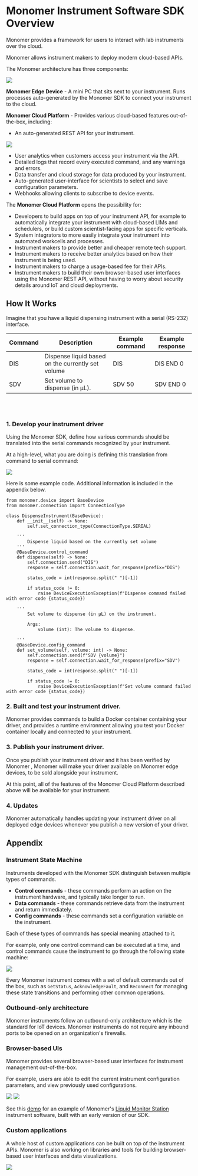 # Monomer Instrument Software SDK Overview

Monomer provides a framework for users to interact with lab instruments over the cloud.

Monomer allows instrument makers to deploy modern cloud-based APIs.

The Monomer architecture has three components:

<img src="./architecture.png">

**Monomer Edge Device** - A mini PC that sits next to your instrument. Runs processes auto-generated by the Monomer SDK to connect your instrument to the cloud.

**Monomer Cloud Platform** - Provides various cloud-based features out-of-the-box, including:
* An auto-generated REST API for your instrument.

<img src="./monomer_rest_api_example.png">

* User analytics when customers access your instrument via the API.
* Detailed logs that record every executed command, and any warnings and errors.
* Data transfer and cloud storage for data produced by your instrument.
* Auto-generated user-interface for scientists to select and save configuration parameters.
* Webhooks allowing clients to subscribe to device events.

The **Monomer Cloud Platform** opens the possibility for:
* Developers to build apps on top of your instrument API, for example to automatically integrate your instrument with cloud-based LIMs and schedulers, or build custom scientist-facing apps for specific verticals.
* System integrators to more easily integrate your instrument into automated workcells and processes.
* Instrument makers to provide better and cheaper remote tech support.
* Instrument makers to receive better analytics based on how their instrument is being used.
* Instrument makers to charge a usage-based fee for their APIs.
* Instrument makers to build their own browser-based user interfaces using the Monomer REST API, without having to worry about security details around IoT and cloud deployments.

## How It Works

Imagine that you have a liquid dispensing instrument with a serial (RS-232) interface.

| Command | Description | Example command | Example response |
| --- | --- | --- | --- |
| DIS | Dispense liquid based on the currently set volume | DIS | DIS END 0 |
| SDV | Set volume to dispense (in μL). | SDV 50 | SDV END 0 |
<br/><br/>

### 1. Develop your instrument driver

Using the Monomer SDK, define how various commands should be translated into the serial commands recognized by your instrument.

At a high-level, what you are doing is defining this translation from command to serial command:

<img src="./command_translate.png">

Here is some example code. Additional information is included in the appendix below.


```
from monomer.device import BaseDevice
from monomer.connection import ConnectionType

class DispenseInstrument(BaseDevice):
    def __init__(self) -> None:
        self.set_connection_type(ConnectionType.SERIAL)

    '''
        Dispense liquid based on the currently set volume
    '''
    @BaseDevice.control_command
    def dispense(self) -> None:
        self.connection.send("DIS")
        response = self.connection.wait_for_response(prefix="DIS")

        status_code = int(response.split(" ")[-1])

        if status_code != 0:
            raise DeviceExecutionException(f"Dispense command failed with error code {status_code})

    '''
        Set volume to dispense (in μL) on the instrument.

        Args:
            volume (int): The volume to dispense.

    '''
    @BaseDevice.config_command
    def set_volume(self, volume: int) -> None:
        self.connection.send(f"SDV {volume}")
        response = self.connection.wait_for_response(prefix="SDV")

        status_code = int(response.split(" ")[-1])

        if status_code != 0:
            raise DeviceExecutionException(f"Set volume command failed with error code {status_code})
```

### 2. Built and test your instrument driver.

Monomer provides commands to build a Docker container containing your driver, and provides a runtime environment allowing you test your Docker container locally and connected to your instrument.

### 3. Publish your instrument driver.

Once you publish your instrument driver and it has been verified by Monomer , Monomer will make your driver available on Monomer edge devices, to be sold alongside your instrument.

At this point, all of the features of the Monomer Cloud Platform described above will be available for your instrument.

### 4. Updates

Monomer automatically handles updating your instrument driver on all deployed edge devices whenever you publish a new version of your driver.

## Appendix

### Instrument State Machine

Instruments developed with the Monomer SDK distinguish between multiple types of commands.
* **Control commands** - these commands perform an action on the instrument hardware, and typically take longer to run.
* **Data commands** - these commands retrieve data from the instrument and return immediately.
* **Config commands** - these commands set a configuration variable on the instrument.

Each of these types of commands has special meaning attached to it.

For example, only one control command can be executed at a time, and control commands cause the instrument to go through the following state machine:

<img src="./device_state_machine.png">

Every Monomer instrument comes with a set of default commands out of the box, such as `GetStatus`, `AcknowledgeFault`, and `Reconnect` for managing these state transitions and performing other common operations.

### Outbound-only architecture

Monomer instruments follow an outbound-only architecture which is the standard for IoT devices. Monomer instruments do not require any inbound ports to be opened on an organization's firewalls.

### Browser-based UIs

Monomer provides several browser-based user interfaces for instrument management out-of-the-box.

For example, users are able to edit the current instrument configuration parameters, and view previously used configurations.

<img src="./device_configs_edit.png">
<img src="./device_configs.png">

See this [demo](monomerbio.com/demo) for an example of Monomer's [Liquid Monitor Station](https://monomerbio.com/datasheet/a9d9eb34dd8e8a296ce0e91ffb49d81dfef46afa/index.html) instrument software, built with an early version of our SDK.

### Custom applications

A whole host of custom applications can be built on top of the instrument APIs. Monomer is also working on libraries and tools for building browser-based user interfaces and data visualizations.

<img src="./custom_apps.png">
